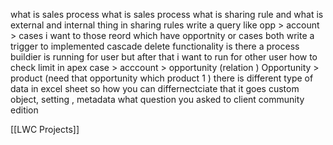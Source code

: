 what is sales process
what is sales process 
what is sharing rule and what is external and internal thing in sharing rules
write a query like opp > account > cases i want to those reord which have opportnity or cases both 
write a trigger to implemented cascade delete functionality 
is there a process buildier is running for user but after that i want to run for other user 
how to check limit in apex
case > acccount > opportunity (relation )
Opportunity > product (need that opportunity which product 1 )
there is different type of data in excel sheet so how you can differnectciate that it goes custom object, setting , metadata what question you asked to client
community edition 


[[LWC Projects]]

